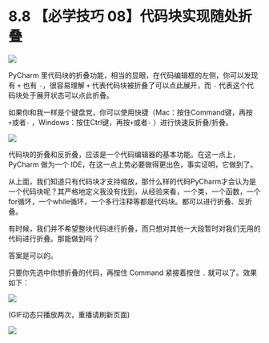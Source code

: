 # 8.8 【必学技巧 08】代码块实现随处折叠

![](http://image.iswbm.com/20200804124133.png)

PyCharm 里代码块的折叠功能，相当的显眼，在代码编辑框的左侧，你可以发现有 `+` 也有 `-`，很容易理解 `+` 代表代码块被折叠了可以点此展开，而 `-` 代表这个代码块处于展开状态可以点此折叠。

如果你和我一样是个键盘党，你可以使用快捷（Mac：按住Command键，再按`+`或者`-` ，Windows：按住Ctrl键，再按`+`或者`-` ）进行快速反折叠/折叠。

![](http://image.python-online.cn/20190629183430.png)

代码块的折叠和反折叠，应该是一个代码编辑器的基本功能。在这一点上， PyCharm 做为一个 IDE，在这一点上势必要做得更出色，事实证明，它做到了。

从上面，我们知道只有代码块才支持缩放，那什么样的代码PyCharm才会认为是一个代码块呢？其严格地定义我没有找到，从经验来看，一个类，一个函数，一个for循环，一个while循环，一个多行注释等都是代码块。都可以进行折叠、反折叠。

有时候，我们并不希望整块代码进行折叠，而只想对其他一大段暂时对我们无用的代码进行折叠。那能做到吗？

答案是可以的。

只要你先选中你想折叠的代码，再按住 Command 紧接着按住 `.` 就可以了。效果如下：

![](https://i.loli.net/2019/06/29/5d17589c1603755790.gif)

(GIF动态只播放两次，重播请刷新页面)

![](http://image.iswbm.com/20200607174235.png)